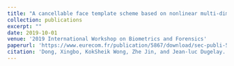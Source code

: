 ```yaml
---
title: "A cancellable face template scheme based on nonlinear multi-dimension spectral hashing"
collection: publications
excerpt: ""
date: 2019-10-01
venue: '2019 International Workshop on Biometrics and Forensics'
paperurl: 'https://www.eurecom.fr/publication/5867/download/sec-publi-5867_2.pdf'
citation: 'Dong, Xingbo, KokSheik Wong, Zhe Jin, and Jean-luc Dugelay. "A cancellable face template scheme based on nonlinear multi-dimension spectral hashing." In 2019 7th International Workshop on Biometrics and Forensics (IWBF), pp. 1-6. IEEE, 2019.'
---
```



